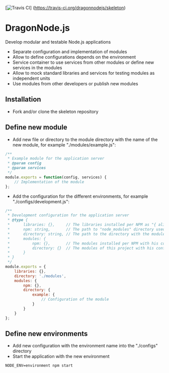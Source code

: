 [![Travis CI](https://travis-ci.org/dragonnodejs/skeleton.svg?branch=master "Travis CI")]
    (https://travis-ci.org/dragonnodejs/skeleton)

# DragonNode.js
Develop modular and testable Node.js applications
- Separate configuration and implementation of modules
- Allow to define configurations depends on the environment
- Service container to use services from other modules or define new services in the modules
- Allow to mock standard libraries and services for testing modules as independent units
- Use modules from other developers or publish new modules

## Installation
- Fork and/or clone the skeleton repository

## Define new module
- Add new file or directory to the module directory with the name of the new module, for example "./modules/example.js":
```javascript
/**
 * Example module for the application server
 * @param config
 * @param services
 */
module.exports = function(config, services) {
    // Implementation of the module
};
```
- Add the configuration for the different environments, for example "./configs/development.js":
```javascript
/**
 * Development configuration for the application server
 * @type {
 *      libraries: {},     // The libraries installed per NPM as "{ alias: name }"
 *      npm: string,       // The path to "node_modules" directory used for the libraries and modules installed per NPM
 *      directory: string, // The path to the directory with the modules of this project
 *      modules: {
 *          npm: {},       // The modules installed per NPM with his configurations as "{ name: config }"
 *          directory: {}  // The modules of this project with his configurations as "{ name: config }"
 *      }
 * }
 */
module.exports = {
    libraries: {},
    directory: './modules',
    modules: {
        npm: {},
        directory: {
            example: {
                // Configuration of the module
            }
        }
    }
};
```

## Define new environments
- Add new configuration with the environment name into the "./configs" directory
- Start the application with the new environment
```
NODE_ENV=environment npm start
```
